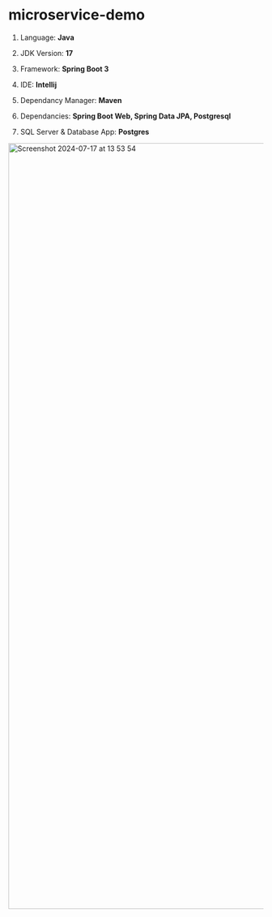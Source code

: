 # microservice-demo

1) Language: **Java**

2) JDK Version: **17**

3) Framework: **Spring Boot 3**

4) IDE: **Intellij**

5) Dependancy Manager: **Maven**

6) Dependancies: **Spring Boot Web, Spring Data JPA, Postgresql**

7) SQL Server & Database App: **Postgres**


<img width="1510" alt="Screenshot 2024-07-17 at 13 53 54" src="https://github.com/user-attachments/assets/6977b173-ee21-41a6-b864-4ed435c1312a">
